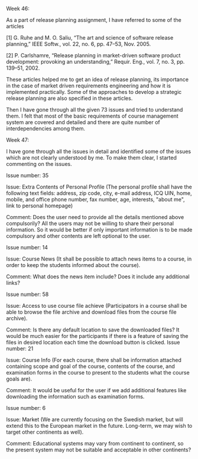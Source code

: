 Week 46:

 As a part of release planning assignment, I have referred to some of the articles

 [1] G. Ruhe and M. O. Saliu, “The art and science of software release planning,” IEEE Softw., vol. 22, no. 6, pp. 47–53, Nov. 2005.

[2]	P. Carlshamre, “Release planning in market-driven software product development: provoking an understanding,” Requir. Eng., vol. 7, no. 3, pp. 139–51, 2002.

These articles helped me to get an idea of release planning, its importance in the case of market driven requirements engineering and how it is implemented practically. Some of the approaches to develop a strategic release planning are also specified in these articles. 

Then I have gone through all the given 73 issues and tried to understand them. I felt that most of the basic requirements of course management system are covered and detailed and there are quite number of interdependencies among them.  

Week 47:

I have gone through all the issues in detail and identified some of the issues which are not clearly understood by me. To make them clear, I started commenting on the issues. 

Issue number: 35

Issue: Extra Contents of Personal Profile (The personal profile shall have the following text fields: address, zip code, city, e-mail address, ICQ UIN, home, mobile, and office phone number, fax number, age, interests, "about me", link to personal homepage)

Comment: Does the user need to provide all the details mentioned above compulsorily? All the users may not be willing to share their personal information. So it would be better if only important information is to be made compulsory and other contents are left optional to the user.

Issue number: 14

Issue: Course News (It shall be possible to attach news items to a course, in order to keep the students informed about the course).

Comment: What does the news item include? Does it include any additional links?

Issue number: 58

Issue: Access to use course file achieve (Participators in a course shall be able to browse the file archive and download files from the course file archive).

Comment: Is there any default location to save the downloaded files? It would be much easier for the participants if there is a feature of saving the files in desired location each time the download button is clicked.
Issue number: 21

Issue: Course Info (For each course, there shall be information attached containing scope and goal of the course, contents of the course, and examination forms in the course to present to the students what the course goals are).

Comment: It would be useful for the user if we add additional features like downloading the information such as examination forms.

Issue number: 6

Issue: Market (We are currently focusing on the Swedish market, but will extend this to the European market in the future. Long-term, we may wish to target other continents as well).

Comment: Educational systems may vary from continent to continent, so the present system may not be suitable and acceptable in other continents?




